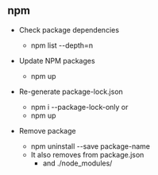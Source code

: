 ## npm

- Check package dependencies
  - npm list --depth=n

- Update NPM packages
  - npm up

- Re-generate package-lock.json
  - npm i --package-lock-only
  or
  - npm up

- Remove package
  - npm uninstall --save package-name
  - It also removes from package.json
    - and ./node_modules/